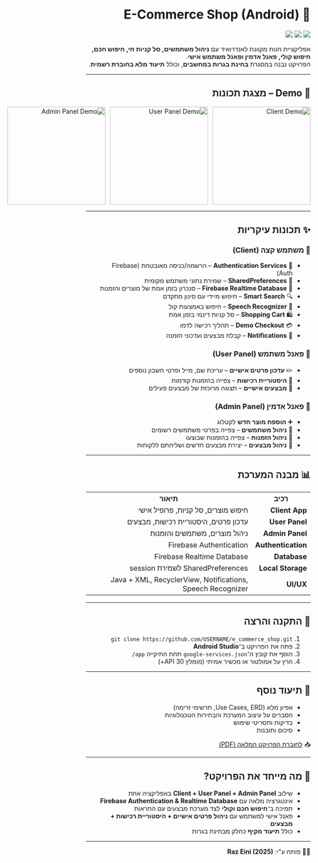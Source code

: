<div dir="rtl">

<h1>🛒 E-Commerce Shop (Android)</h1>

<img src="https://img.shields.io/badge/build-passing-brightgreen">
<img src="https://img.shields.io/badge/Firebase-RealTimeDB-orange">
<img src="https://img.shields.io/badge/license-MIT-blue">

<p>אפליקציית חנות מקוונת לאנדרואיד עם <strong>ניהול משתמשים, סל קניות חי, חיפוש חכם, חיפוש קולי, פאנל אדמין ופאנל משתמש אישי</strong>.<br>
הפרויקט נבנה במסגרת <strong>בחינת בגרות במחשבים</strong>, וכולל <strong>תיעוד מלא בחוברת רשמית</strong>.</p>

<hr>

<h2>🎥 Demo – מצגת תכונות</h2>

<div style="display:flex; gap:10px; justify-content: flex-start;">
  <img src="assets/gifs/demo1.gif" alt="Client Demo" width="220px">
  <img src="assets/gifs/demo2.gif" alt="User Panel Demo" width="220px">
  <img src="assets/gifs/demo3.gif" alt="Admin Panel Demo" width="220px">
</div>

<hr>

<h2>✨ תכונות עיקריות</h2>

<h3>🔹 משתמש קצה (Client)</h3>
<ul>
<li>🔐 <strong>Authentication Services</strong> – הרשמה/כניסה מאובטחת (Firebase Auth)</li>
<li>💾 <strong>SharedPreferences</strong> – שמירת נתוני משתמש מקומית</li>
<li>🔄 <strong>Firebase Realtime Database</strong> – סנכרון בזמן אמת של מוצרים והזמנות</li>
<li>🔍 <strong>Smart Search</strong> – חיפוש מיידי עם סינון מתקדם</li>
<li>🎤 <strong>Speech Recognizer</strong> – חיפוש באמצעות קול</li>
<li>🛍️ <strong>Shopping Cart</strong> – סל קניות דינמי בזמן אמת</li>
<li>💳 <strong>Demo Checkout</strong> – תהליך רכישה לדמו</li>
<li>🔔 <strong>Notifications</strong> – קבלת מבצעים ועדכוני הזמנה</li>
</ul>

<h3>🔹 פאנל משתמש (User Panel)</h3>
<ul>
<li>✏️ <strong>עדכון פרטים אישיים</strong> – עריכת שם, מייל ופרטי חשבון נוספים</li>
<li>📜 <strong>היסטוריית רכישות</strong> – צפייה בהזמנות קודמות</li>
<li>🎉 <strong>מבצעים אישיים</strong> – תצוגה מרוכזת של מבצעים פעילים</li>
</ul>

<h3>🔹 פאנל אדמין (Admin Panel)</h3>
<ul>
<li>➕ <strong>הוספת מוצר חדש</strong> לקטלוג</li>
<li>👥 <strong>ניהול משתמשים</strong> – צפייה בפרטי משתמשים רשומים</li>
<li>📜 <strong>ניהול הזמנות</strong> – צפייה בהזמנות שבוצעו</li>
<li>🎉 <strong>ניהול מבצעים</strong> – יצירת מבצעים חדשים ושליחתם ללקוחות</li>
</ul>

<hr>

<h2>📊 מבנה המערכת</h2>

<table>
<tr><th>רכיב</th><th>תיאור</th></tr>
<tr><td><strong>Client App</strong></td><td>חיפוש מוצרים, סל קניות, פרופיל אישי</td></tr>
<tr><td><strong>User Panel</strong></td><td>עדכון פרטים, היסטוריית רכישות, מבצעים</td></tr>
<tr><td><strong>Admin Panel</strong></td><td>ניהול מוצרים, משתמשים והזמנות</td></tr>
<tr><td><strong>Authentication</strong></td><td>Firebase Authentication</td></tr>
<tr><td><strong>Database</strong></td><td>Firebase Realtime Database</td></tr>
<tr><td><strong>Local Storage</strong></td><td>SharedPreferences לשמירת session</td></tr>
<tr><td><strong>UI/UX</strong></td><td>Java + XML, RecyclerView, Notifications, Speech Recognizer</td></tr>
</table>

<hr>

<h2>🚀 התקנה והרצה</h2>
<ol>
<li><code>git clone https://github.com/USERNAME/e_commerce_shop.git</code></li>
<li>פתח את הפרויקט ב־<strong>Android Studio</strong></li>
<li>הוסף את קובץ ה־<code>google-services.json</code> תחת התיקייה <code>app/</code></li>
<li>הרץ על אמולטור או מכשיר אמיתי (מומלץ API 30+)</li>
</ol>

<hr>

<h2>📑 תיעוד נוסף</h2>
<ul>
<li>אפיון מלא (Use Cases, ERD, תרשימי זרימה)</li>
<li>הסברים על עיצוב המערכת והבחירות הטכנולוגיות</li>
<li>בדיקות ותסריטי שימוש</li>
<li>סיכום ותובנות</li>
</ul>

<p>📥 <a href="Raz%20Eini%2025.pdf">לחוברת הפרויקט המלאה (PDF)</a></p>

<hr>

<h2>🧩 מה מייחד את הפרויקט?</h2>
<ul>
<li>שילוב <strong>Client + User Panel + Admin Panel</strong> באפליקציה אחת</li>
<li>אינטגרציה מלאה עם <strong>Firebase Authentication & Realtime Database</strong></li>
<li>תמיכה ב־<strong>חיפוש חכם וקולי</strong> לצד מערכת מבצעים עם התראות</li>
<li>פאנל אישי למשתמש עם <strong>ניהול פרטים אישיים + היסטוריית רכישות + מבצעים</strong></li>
<li>כולל <strong>תיעוד מקיף</strong> כחלק מבחינת בגרות</li>
</ul>

<hr>

<p>👨‍💻 פותח ע"י: <strong>Raz Eini (2025)</strong></p>

</div>
